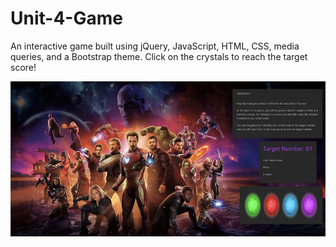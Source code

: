 # Unit-4-Game
An interactive game built using jQuery, JavaScript, HTML, CSS, media queries, and a Bootstrap theme. Click on the crystals to reach the target score!

![Screenshot](./assets/images/Crystal-Screenshot.png)
